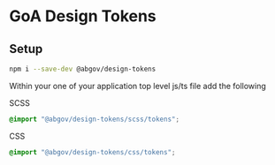 # GoA Design Tokens

## Setup

```bash
npm i --save-dev @abgov/design-tokens
```

Within your one of your application top level js/ts file
add the following

SCSS

```scss
@import "@abgov/design-tokens/scss/tokens";
```

CSS

```css
@import "@abgov/design-tokens/css/tokens";
```
